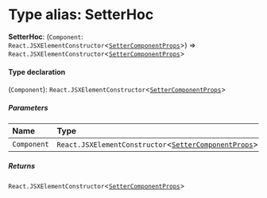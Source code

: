# Type alias: SetterHoc

**SetterHoc**: (`Component`: `React.JSXElementConstructor`<[`SetterComponentProps`](/en/auto-docs/form-core/interfaces/SetterComponentProps.md)>) => `React.JSXElementConstructor`<[`SetterComponentProps`](/en/auto-docs/form-core/interfaces/SetterComponentProps.md)>

#### Type declaration

(`Component`): `React.JSXElementConstructor`<[`SetterComponentProps`](/en/auto-docs/form-core/interfaces/SetterComponentProps.md)>

##### Parameters

| Name | Type |
| :------ | :------ |
| `Component` | `React.JSXElementConstructor`<[`SetterComponentProps`](/en/auto-docs/form-core/interfaces/SetterComponentProps.md)> |

##### Returns

`React.JSXElementConstructor`<[`SetterComponentProps`](/en/auto-docs/form-core/interfaces/SetterComponentProps.md)>
